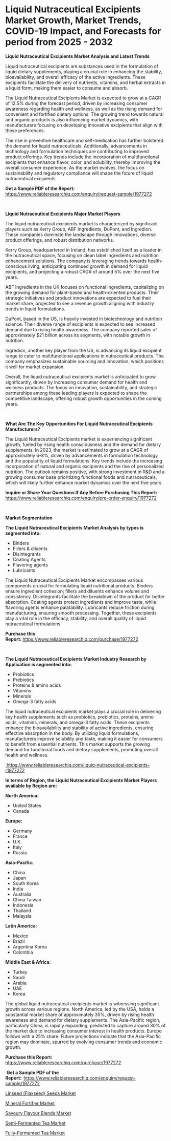 <p><h1>Liquid Nutraceutical Excipients Market Growth, Market Trends, COVID-19 Impact, and Forecasts for period from 2025 - 2032</h1></p><p><strong>Liquid Nutraceutical Excipients Market Analysis and Latest Trends</strong></p>
<p><p>Liquid nutraceutical excipients are substances used in the formulation of liquid dietary supplements, playing a crucial role in enhancing the stability, bioavailability, and overall efficacy of the active ingredients. These excipients facilitate the delivery of nutrients, vitamins, and herbal extracts in a liquid form, making them easier to consume and absorb.</p><p>The Liquid Nutraceutical Excipients Market is expected to grow at a CAGR of 12.5% during the forecast period, driven by increasing consumer awareness regarding health and wellness, as well as the rising demand for convenient and fortified dietary options. The growing trend towards natural and organic products is also influencing market dynamics, with manufacturers focusing on developing innovative excipients that align with these preferences.</p><p>The rise in preventive healthcare and self-medication has further bolstered the demand for liquid nutraceuticals. Additionally, advancements in technology and formulation techniques are contributing to improved product offerings. Key trends include the incorporation of multifunctional excipients that enhance flavor, color, and solubility, thereby improving the overall consumer experience. As the market evolves, the focus on sustainability and regulatory compliance will shape the future of liquid nutraceutical excipients.</p></p>
<p><strong>Get a Sample PDF of the Report:&nbsp;</strong> <a href="https://www.reliableresearchiq.com/enquiry/request-sample/1977272?utm_campaign=1170&utm_medium=2&utm_source=Github&utm_content=ia&utm_term=07042025&utm_id=liquid-nutraceutical-excipients">https://www.reliableresearchiq.com/enquiry/request-sample/1977272</a></p>
<p>&nbsp;</p>
<p><strong>Liquid Nutraceutical Excipients Major Market Players</strong></p>
<p><p>The liquid nutraceutical excipients market is characterized by significant players such as Kerry Group, ABF Ingredients, DuPont, and Ingredion. These companies dominate the landscape through innovations, diverse product offerings, and robust distribution networks.</p><p>Kerry Group, headquartered in Ireland, has established itself as a leader in the nutraceutical space, focusing on clean label ingredients and nutrition enhancement solutions. The company is leveraging trends towards health-conscious living, anticipating continued growth in demand for liquid excipients, and projecting a robust CAGR of around 5% over the next five years.</p><p>ABF Ingredients in the UK focuses on functional ingredients, capitalizing on the growing demand for plant-based and health-oriented products. Their strategic initiatives and product innovations are expected to fuel their market share, projected to see a revenue growth aligning with industry trends in liquid formulations.</p><p>DuPont, based in the US, is heavily invested in biotechnology and nutrition science. Their diverse range of excipients is expected to see increased demand due to rising health awareness. The company reported sales of approximately $21 billion across its segments, with notable growth in nutrition.</p><p>Ingredion, another key player from the US, is advancing its liquid excipient range to cater to multifunctional applications in nutraceutical products. The company emphasizes sustainable sourcing and innovation, which positions it well for market expansion.</p><p>Overall, the liquid nutraceutical excipients market is anticipated to grow significantly, driven by increasing consumer demand for health and wellness products. The focus on innovation, sustainability, and strategic partnerships among these leading players is expected to shape the competitive landscape, offering robust growth opportunities in the coming years.</p></p>
<p>&nbsp;</p>
<p><strong>What Are The Key Opportunities For Liquid Nutraceutical Excipients Manufacturers?</strong></p>
<p><p>The Liquid Nutraceutical Excipients market is experiencing significant growth, fueled by rising health consciousness and the demand for dietary supplements. In 2023, the market is estimated to grow at a CAGR of approximately 6-8%, driven by advancements in formulation technology and the popularity of liquid formulations. Key trends include the increasing incorporation of natural and organic excipients and the rise of personalized nutrition. The outlook remains positive, with strong investment in R&D and a growing consumer base prioritizing functional foods and nutraceuticals, which will likely further enhance market dynamics over the next five years.</p></p>
<p><strong>Inquire or Share Your Questions If Any Before Purchasing This Report:</strong> <a href="https://www.reliableresearchiq.com/enquiry/pre-order-enquiry/1977272?utm_campaign=1170&utm_medium=2&utm_source=Github&utm_content=ia&utm_term=07042025&utm_id=liquid-nutraceutical-excipients">https://www.reliableresearchiq.com/enquiry/pre-order-enquiry/1977272</a></p>
<p>&nbsp;</p>
<p><strong>Market Segmentation</strong></p>
<p><strong>The Liquid Nutraceutical Excipients Market Analysis by types is segmented into:</strong></p>
<p><ul><li>Binders</li><li>Fillers & diluents</li><li>Disintegrants</li><li>Coating Agents</li><li>Flavoring agents</li><li>Lubricants</li></ul></p>
<p><p>The Liquid Nutraceutical Excipients Market encompasses various components crucial for formulating liquid nutritional products. Binders ensure ingredient cohesion; fillers and diluents enhance volume and consistency. Disintegrants facilitate the breakdown of the product for better absorption. Coating agents protect ingredients and improve taste, while flavoring agents enhance palatability. Lubricants reduce friction during manufacturing, ensuring smooth processing. Together, these excipients play a vital role in the efficacy, stability, and overall quality of liquid nutraceutical formulations.</p></p>
<p><strong>Purchase this Report:&nbsp;</strong><a href="https://www.reliableresearchiq.com/purchase/1977272?utm_campaign=1170&utm_medium=2&utm_source=Github&utm_content=ia&utm_term=07042025&utm_id=liquid-nutraceutical-excipients">https://www.reliableresearchiq.com/purchase/1977272</a></p>
<p>&nbsp;</p>
<p><strong>The Liquid Nutraceutical Excipients Market Industry Research by Application is segmented into:</strong></p>
<p><ul><li>Probiotics</li><li>Prebiotics</li><li>Proteins & amino acids</li><li>Vitamins</li><li>Minerals</li><li>Omega-3 fatty acids</li></ul></p>
<p><p>The liquid nutraceutical excipients market plays a crucial role in delivering key health supplements such as probiotics, prebiotics, proteins, amino acids, vitamins, minerals, and omega-3 fatty acids. These excipients enhance the bioavailability and stability of active ingredients, ensuring effective absorption in the body. By utilizing liquid formulations, manufacturers improve solubility and taste, making it easier for consumers to benefit from essential nutrients. This market supports the growing demand for functional foods and dietary supplements, promoting overall health and wellness.</p></p>
<p><a href="https://www.reliableresearchiq.com/liquid-nutraceutical-excipients-r1977272?utm_campaign=1170&utm_medium=2&utm_source=Github&utm_content=ia&utm_term=07042025&utm_id=liquid-nutraceutical-excipients">&nbsp;https://www.reliableresearchiq.com/liquid-nutraceutical-excipients-r1977272</a></p>
<p><strong>In terms of Region, the Liquid Nutraceutical Excipients Market Players available by Region are:</strong></p>
<p>
    <p> <strong> North America: </strong>
        <ul>
            <li>United States</li>
            <li>Canada</li>
        </ul>
        </p> 
    <p> <strong> Europe: </strong>
        <ul>
            <li>Germany</li>
            <li>France</li>
            <li>U.K.</li>
            <li>Italy</li>
            <li>Russia</li>
        </ul>
        </p> 
    <p> <strong> Asia-Pacific: </strong>
        <ul>
            <li>China</li>
            <li>Japan</li>
            <li>South Korea</li>
            <li>India</li>
            <li>Australia</li>
            <li>China Taiwan</li>
            <li>Indonesia</li>
            <li>Thailand</li>
            <li>Malaysia</li>
        </ul>
        </p> 
    <p> <strong> Latin America: </strong>
        <ul>
            <li>Mexico</li>
            <li>Brazil</li>
            <li>Argentina Korea</li>
            <li>Colombia</li>
        </ul>
        </p> 
    <p> <strong> Middle East & Africa: </strong>
        <ul>
            <li>Turkey</li>
            <li>Saudi</li>
            <li>Arabia</li>
            <li>UAE</li>
            <li>Korea</li>
        </ul>
    </p>
    </p>
<p><p>The global liquid nutraceutical excipients market is witnessing significant growth across various regions. North America, led by the USA, holds a substantial market share of approximately 35%, driven by rising health awareness and demand for dietary supplements. The Asia-Pacific region, particularly China, is rapidly expanding, predicted to capture around 30% of the market due to increasing consumer interest in health products. Europe follows with a 25% share. Future projections indicate that the Asia-Pacific region may dominate, spurred by evolving consumer trends and economic growth.</p></p>
<p><strong>Purchase this Report: </strong><a href="https://www.reliableresearchiq.com/purchase/1977272?utm_campaign=1170&utm_medium=2&utm_source=Github&utm_content=ia&utm_term=07042025&utm_id=liquid-nutraceutical-excipients">https://www.reliableresearchiq.com/purchase/1977272</a></p>
<p>&nbsp;<strong>Get a Sample PDF of the Report:&nbsp;&nbsp;</strong><a href="https://www.reliableresearchiq.com/enquiry/request-sample/1977272?utm_campaign=1170&utm_medium=2&utm_source=Github&utm_content=ia&utm_term=07042025&utm_id=liquid-nutraceutical-excipients">https://www.reliableresearchiq.com/enquiry/request-sample/1977272</a></p>
<p><strong></strong></p>
<p><p><a href="https://github.com/kabotcaddoub/Market-Research-Report-List-1/blob/main/linseed-flaxseed-seeds-market.md?utm_campaign=1170&utm_medium=2&utm_source=Github&utm_content=ia&utm_term=07042025&utm_id=liquid-nutraceutical-excipients">Linseed (Flaxseed) Seeds Market</a></p><p><a href="https://github.com/daddskokenk4/Market-Research-Report-List-1/blob/main/mineral-fortifier-market.md?utm_campaign=1170&utm_medium=2&utm_source=Github&utm_content=ia&utm_term=07042025&utm_id=liquid-nutraceutical-excipients">Mineral Fortifier Market</a></p><p><a href="https://github.com/forttgoddym7/Market-Research-Report-List-1/blob/main/savoury-flavour-blends-market.md?utm_campaign=1170&utm_medium=2&utm_source=Github&utm_content=ia&utm_term=07042025&utm_id=liquid-nutraceutical-excipients">Savoury Flavour Blends Market</a></p><p><a href="https://github.com/nicoytabiz7/Market-Research-Report-List-1/blob/main/semi-fermented-tea-market.md?utm_campaign=1170&utm_medium=2&utm_source=Github&utm_content=ia&utm_term=07042025&utm_id=liquid-nutraceutical-excipients">Semi-Fermented Tea Market</a></p><p><a href="https://github.com/kimomeifbnu26/Market-Research-Report-List-1/blob/main/fully-fermented-tea-market.md?utm_campaign=1170&utm_medium=2&utm_source=Github&utm_content=ia&utm_term=07042025&utm_id=liquid-nutraceutical-excipients">Fully-Fermented Tea Market</a></p></p>